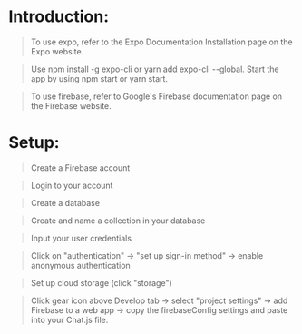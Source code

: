 # Introduction:
>To use expo, refer to the Expo Documentation Installation page on the Expo website.

>Use npm install -g expo-cli or yarn add expo-cli --global. Start the app by using npm start or yarn start.

>To use firebase, refer to Google's Firebase documentation page on the Firebase website.


# Setup:
>Create a Firebase account

>Login to your account

>Create a database

>Create and name a collection in your database

>Input your user credentials

>Click on "authentication" -> "set up sign-in method" -> enable anonymous authentication

>Set up cloud storage (click "storage")

>Click gear icon above Develop tab -> select "project settings" -> add Firebase to a web app -> copy the firebaseConfig settings and paste into your Chat.js file.
